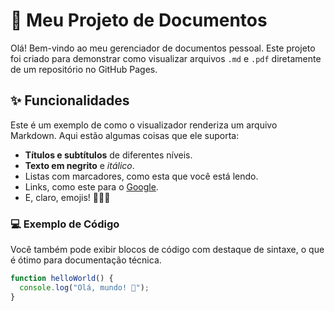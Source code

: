 # 🚀 Meu Projeto de Documentos

Olá! Bem-vindo ao meu gerenciador de documentos pessoal. Este projeto foi criado para demonstrar como visualizar arquivos `.md` e `.pdf` diretamente de um repositório no GitHub Pages.

## ✨ Funcionalidades

Este é um exemplo de como o visualizador renderiza um arquivo Markdown. Aqui estão algumas coisas que ele suporta:

* **Títulos e subtítulos** de diferentes níveis.
* **Texto em negrito** e *itálico*.
* Listas com marcadores, como esta que você está lendo.
* Links, como este para o [Google](https://www.google.com).
* E, claro, emojis! 🎉🥳🎈

### 💻 Exemplo de Código

Você também pode exibir blocos de código com destaque de sintaxe, o que é ótimo para documentação técnica.

```javascript
function helloWorld() {
  console.log("Olá, mundo! 👋");
}